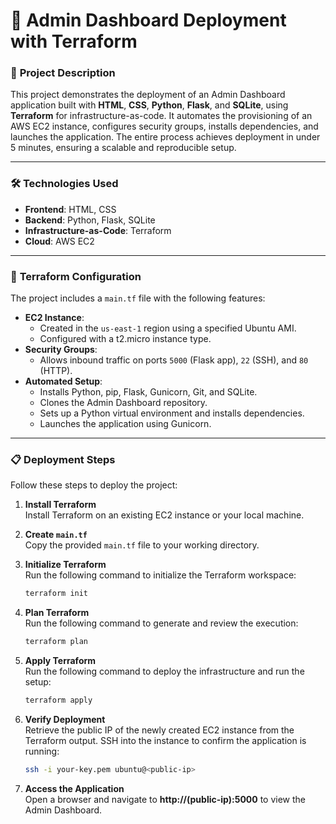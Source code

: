 # 🚀 Admin Dashboard Deployment with Terraform

### 📝 **Project Description**  
This project demonstrates the deployment of an Admin Dashboard application built with **HTML**, **CSS**, **Python**, **Flask**, and **SQLite**, using **Terraform** for infrastructure-as-code. It automates the provisioning of an AWS EC2 instance, configures security groups, installs dependencies, and launches the application. The entire process achieves deployment in under 5 minutes, ensuring a scalable and reproducible setup.  

---

### 🛠 **Technologies Used**

- **Frontend**: HTML, CSS  
- **Backend**: Python, Flask, SQLite  
- **Infrastructure-as-Code**: Terraform  
- **Cloud**: AWS EC2  

---

### 📂 **Terraform Configuration**

The project includes a `main.tf` file with the following features:  
- **EC2 Instance**:  
  - Created in the `us-east-1` region using a specified Ubuntu AMI.  
  - Configured with a t2.micro instance type.  
- **Security Groups**:  
  - Allows inbound traffic on ports `5000` (Flask app), `22` (SSH), and `80` (HTTP).  
- **Automated Setup**:  
  - Installs Python, pip, Flask, Gunicorn, Git, and SQLite.  
  - Clones the Admin Dashboard repository.  
  - Sets up a Python virtual environment and installs dependencies.  
  - Launches the application using Gunicorn.  

---

### 📋 **Deployment Steps**

Follow these steps to deploy the project:

1. **Install Terraform**  
   Install Terraform on an existing EC2 instance or your local machine.  

2. **Create `main.tf`**  
   Copy the provided `main.tf` file to your working directory.  

3. **Initialize Terraform**  
   Run the following command to initialize the Terraform workspace:  
   ```bash
   terraform init
4. **Plan Terraform**  
   Run the following command to generate and review the execution:  
   ```bash
   terraform plan
5. **Apply Terraform**  
   Run the following command to deploy the infrastructure and run the setup:  
   ```bash
   terraform apply
6. **Verify Deployment**  
   Retrieve the public IP of the newly created EC2 instance from the Terraform output.
   SSH into the instance to confirm the application is running:
   ```bash
   ssh -i your-key.pem ubuntu@<public-ip>
7. **Access the Application**  
   Open a browser and navigate to **http://(public-ip):5000** to view the Admin Dashboard.
